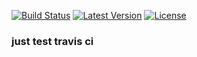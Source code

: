 [![Build Status](https://travis-ci.org/qct/travis-demo.svg?branch=master)](https://travis-ci.org/qct/travis-demo)
[![Latest Version](http://img.shields.io/badge/latest-1.0.0-brightgreen.svg)](https://github.com/qct/travis-demo/releases/tag/v1.0.0)
[![License](http://img.shields.io/badge/license-apache%202-brightgreen.svg)](https://github.com/rholder/guava-retrying/blob/master/LICENSE)

### just test travis ci